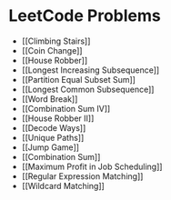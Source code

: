 # LeetCode Problems
- [[Climbing Stairs]]
- [[Coin Change]]
- [[House Robber]]
- [[Longest Increasing Subsequence]]
- [[Partition Equal Subset Sum]]
- [[Longest Common Subsequence]]
- [[Word Break]]
- [[Combination Sum IV]]
- [[House Robber II]]
- [[Decode Ways]]
- [[Unique Paths]]
- [[Jump Game]]
- [[Combination Sum]]
- [[Maximum Profit in Job Scheduling]]
- [[Regular Expression Matching]]
- [[Wildcard Matching]]